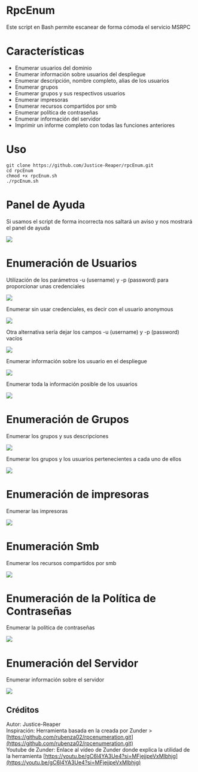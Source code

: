 # RpcEnum
Este script en Bash permite escanear de forma cómoda el servicio MSRPC

# Características
- Enumerar usuarios del dominio
- Enumerar información sobre usuarios del despliegue
- Enumerar descripción, nombre completo, alias de los usuarios
- Enumerar grupos
- Enumerar grupos y sus respectivos usuarios
- Enumerar impresoras
- Enumerar recursos compartidos por smb
- Enumerar política de contraseñas
- Enumerar información del servidor
- Imprimir un informe completo con todas las funciones anteriores

# Uso
```
git clone https://github.com/Justice-Reaper/rpcEnum.git
cd rpcEnum
chmod +x rpcEnum.sh
./rpcEnum.sh
```

# Panel de Ayuda
Si usamos el script de forma incorrecta nos saltará un aviso y nos mostrará el panel de ayuda

![](/images/image_1.png)

# Enumeración de Usuarios
Utilización de los parámetros -u (username) y -p (password) para proporcionar unas credenciales 

![](/images/image_2.png)

Enumerar sin usar credenciales, es decir con el usuario anonymous 

![](/images/image_3.png)

Otra alternativa sería dejar los campos -u (username) y -p (password) vacíos

![](/images/image_4.png)

Enumerar información sobre los usuario en el despliegue

![](/images/image_5.png)

Enumerar toda la información posible de los usuarios

![](/images/image_6.png)

# Enumeración de Grupos
Enumerar los grupos y sus descripciones

![](/images/image_7.png)

Enumerar los grupos y los usuarios pertenecientes a cada uno de ellos

![](/images/image_8.png)

# Enumeración de impresoras
Enumerar las impresoras

![](/images/image_9.png)

# Enumeración Smb
Enumerar los recursos compartidos por smb

![](/images/image_10.png)

# Enumeración de la Política de Contraseñas
Enumerar la política de contraseñas

![](/images/image_11.png)

# Enumeración del Servidor
Enumerar información sobre el servidor

![](/images/image_12.png)

## Créditos
Autor: Justice-Reaper  
Inspiración: Herramienta basada en la creada por Zunder > [https://github.com/rubenza02/rpcenumeration.git](https://github.com/rubenza02/rpcenumeration.git)  
Youtube de Zunder: Enlace al vídeo de Zunder donde explica la utilidad de la herramienta [https://youtu.be/gC6l4YA3Ue4?si=MFjejjpeVxMlbhjg](https://youtu.be/gC6l4YA3Ue4?si=MFjejjpeVxMlbhjg)
